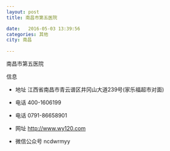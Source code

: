 ```yaml
--- 
layout: post 
title: 南昌市第五医院

date:   2016-05-03 13:39:56 
categories: 其他  
city: 南昌
  
--- 
```

   
南昌市第五医院

信息
 - 地址 江西省南昌市青云谱区井冈山大道239号(家乐福超市对面)

 - 电话 400-1606199

 - 电话 0791-86658901

 - 网址 http://www.wy120.com

 - 微信公众号 ncdwrmyy


